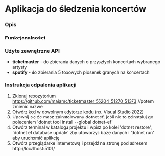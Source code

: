 # Aplikacja do śledzenia koncertów

### Opis


### Funkcjonalności


### Użyte zewnętrzne API
- **ticketmaster** - do zbierania danych o przyszłych koncertach wybranego artysty
- **spotify** - do zbierania 5 topowych piosenek granych na koncertach

### Instrukcja odpalenia aplikacji
1. Zklonuj repozytorium https://github.com/majamc/ticketmaster_55204_51270_51373 //potem zmienic nazwe
2. Otwórz kod w dowolnym edytorze kodu (np. Visual Studio 2022)
3. Upewnij się że masz zainstalowany dotnet ef, jeśli nie to zainstaluj go poleceniem 'dotnet tool install --global dotnet-ef'
4. Otwórz terminal w katalogu projektu i wpisz po kolei 'dotnet restore', 'dotnet ef database update' zby utoworzyć bazę danych i 'dotnet run' aby uruchomić aplikcję
5. Otwórz przeglądarke internetową i przejdź na stronę pod adresem http://localhost:5101/
